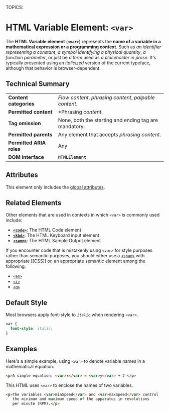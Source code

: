 TOPICS: <var>

# HTML Variable Element: `<var>`

The **HTML Variable element** (**`<var>`**) represents
the **name of a variable in a mathematical expression or a programming context**.
Such as *an identifier representing a constant*, *a symbol identifying a physical quantity*,
*a function parameter*, or just be *a term* used as *a placeholder in prose*.
It's typically presented using an *italicized* version of
the current typeface, although that behavior is browser-dependent.

## Technical Summary

|  |  |
| :-- | :-- |
| **Content categories** | *Flow content*, *phrasing content*, *palpable content*.|
| **Permitted content** | *Phrasing *content*.|
| **Tag omission** | None, both the starting and ending tag are mandatory.|
| **Permitted parents** | Any element that accepts *phrasing content*.|
| **Permitted ARIA roles** | Any |
| **DOM interface** | **`HTMLElement`** |

## Attributes

This element only includes the [global attributes](/en/webfrontend/HTML_Global_Attributes).

## Related Elements

Other elements that are used in contexts in which `<var>` is commonly used include:

- **[`<code>`](/en/webfrontend/<code>)**: The HTML Code element
- **[`<kbd>`](/en/webfrontend/<kbd>)**: The HTML Keyboard input element
- **[`<samp>`](/en/webfrontend/<samp>)**: The HTML Sample Output element

If you encounter code that is mistakenly using `<var>` for style purposes rather than semantic
purposes, you should either use a [`<span>`](/en/webfrontend/<span>) with appropriate [[CSS]] or,
an appropriate semantic element among the following:

- [`<em>`](/en/webfrontend/<em>)
- [`<i>`](/en/webfrontend/<i>)
- [`<q>`](/en/webfrontend/<q>)

## Default Style

Most browsers apply font-style to *`italic`* when rendering `<var>`.

```css
var {
  font-style: italic;
}
```

## Examples

Here's a simple example, using `<var>` to denote variable names in a mathematical equation.

```html
<p>A simple equation: <var>x</var> = <var>y</var> + 2 </p>
```

This HTML uses `<var>` to enclose the names of two variables.

```html
<p>The variables <var>minSpeed</var> and <var>maxSpeed</var> control
   the minimum and maximum speed of the apparatus in revolutions
   per minute (RPM).</p>
```
